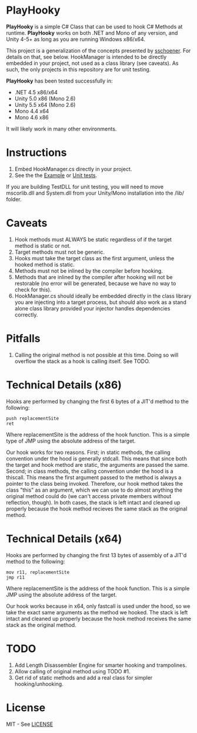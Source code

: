 # PlayHooky
**PlayHooky** is a simple C# Class that can be used to hook C# Methods at runtime. **PlayHooky** works on both .NET and Mono of any version, and Unity 4-5+ as long as you are running Windows x86/x64.

This project is a generalization of the concepts presented by [sschoener](https://github.com/sschoener/cities-skylines-detour). For details on that, see below. HookManager is intended to be directly embedded in your project, not used as a class library (see caveats). As such, the only projects in this repository are for unit testing.

**PlayHooky** has been tested successfully in:
* .NET 4.5 x86/x64
* Unity 5.0 x86 (Mono 2.6)
* Unity 5.5 x64 (Mono 2.6)
* Mono 4.4 x64
* Mono 4.6 x86

It will likely work in many other environments.

# Instructions
1. Embed HookManager.cs directly in your project.
2. See the the [Example](/Example) or [Unit tests](UnitTests.cs).

If you are building TestDLL for unit testing, you will need to move mscorlib.dll and System.dll from your Unity/Mono installation into the /lib/ folder.

# Caveats
1. Hook methods must ALWAYS be static regardless of if the target method is static or not.
2. Target methods must not be generic.
3. Hooks must take the target class as the first argument, unless the hooked method is static.
4. Methods must not be inlined by the compiler before hooking.
5. Methods that are inlined by the compiler after hooking will not be restorable (no error will be generated, because we have no way to check for this).
6. HookManager.cs should ideally be embedded directly in the class library you are injecting into a target process, but should also work as a stand alone class library provided your injector handles dependencies correctly.

# Pitfalls
1. Calling the original method is not possible at this time. Doing so will overflow the stack as a hook is calling itself. See TODO.

# Technical Details (x86)
Hooks are performed by changing the first 6 bytes of a JIT'd method to the following:

```x86asm
push replacementSite
ret
```

Where replacementSite is the address of the hook function. This is a simple type of JMP using the absolute address of the target.

Our hook works for two reasons. First; in static methods, the calling convention under the hood is generally stdcall. This means that since both the target and hook method are static, the arguments are passed the same. Second; in class methods, the calling convention under the hood is a thiscall. This means the first argument passed to the method is always a pointer to the class being invoked. Therefore, our hook method takes the class "this" as an argument, which we can use to do almost anything the original method could do (we can't access private members without reflection, though). In both cases, the stack is left intact and cleaned up properly because the hook method recieves the same stack as the original method.

# Technical Details (x64)
Hooks are performed by changing the first 13 bytes of assembly of a JIT'd method to the following:

```x86asm
mov r11, replacementSite
jmp r11
```

Where replacementSite is the address of the hook function. This is a simple JMP using the absolute address of the target.

Our hook works because in x64, only fastcall is used under the hood, so we take the exact same arguments as the method we hooked. The stack is left intact and cleaned up properly because the hook method receives the same stack as the original method.

# TODO
1. Add Length Disassembler Engine for smarter hooking and trampolines.
2. Allow calling of original method using TODO #1.
3. Get rid of static methods and add a real class for simpler hooking/unhooking.

# License
MIT - See [LICENSE](LICENSE)